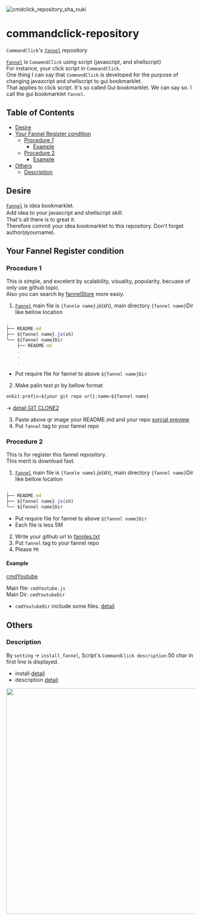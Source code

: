 ![cmdclick_repository_sha_nuki](https://user-images.githubusercontent.com/55217593/226264143-2da03394-0c9d-4d11-966d-09588a2c90d8.png)

# commandclick-repository
`CommandClick`'s [`fannel`](https://github.com/puutaro/CommandClick/blob/master/md/developer/glossary.md#fannel) repository

[`Fannel`](https://github.com/puutaro/CommandClick/blob/master/md/developer/glossary.md#fannel) is `ComamndClick` using script (javascript, and shellscript)  
For instance, your click script in `CommandClick`.   
One thing I can say that `CommandClick` is developed for the purpose of changing javaxcript and shellscript to gui bookmarklet.   
That applies to click script. It's so called Gui bookmarklet. We can say so. I call the gui bookmarklet `fannel`.




Table of Contents
-----------------

* [Desire](#desire)
* [Your Fannel Register condition](#your-fannel-register-condition)
  * [Procedure 1](#procedure-1)  
    * [Example](#example)
  * [Procedure 2](#procedure-2)  
    * [Example](#example)
* [Others](#others)
  * [Description](#description)


Desire
-----  

[`Fannel`](https://github.com/puutaro/CommandClick/blob/master/md/developer/glossary.md#fannel) is idea bookmarklet.   
Add idea to your javascript and shellscript skill.　   
That's all there is to great it.    
Therefore commit your idea bookmarklet to this repository. Don't forget author(`@`yourname).  


Your Fannel Register condition
-------------

### Procedure 1

This is simple, and excelent by scalability, visuality, popularity, becuase of only use github topic.  
Also you can search by [fannelStore](https://github.com/puutaro/fannelStore) more easiy.  
<!-- Finally, fannle install process integrate this. --> 


1. [`Fannel`](https://github.com/puutaro/CommandClick/blob/master/md/developer/glossary.md#fannel) main file is `{fannle name}`.js(sh), main directory  `{fannel name}`Dir like bellow location

```kt.js
.
├── README.md
├── ${fannel name}.js(sh)
└── ${fannel name}Dir
    ├── README.md
    .
    .
    .
```

- Put require file for fannel to above `${fannel name}Dir`

2. Make palin text pr by bellow format

```js.js
onGit:prefix=${your git repo url};name=${fannel name}
```
-> [detail GIT CLONE2](https://github.com/puutaro/CommandClick/blob/master/md/developer/qrcode/qrcode.md)

3. Paste above qr image your README.md and your repo [sorcial preview](https://docs.github.com/en/repositories/managing-your-repositorys-settings-and-features/customizing-your-repository/customizing-your-repositorys-social-media-preview)
4. Put `fannel` tag  to your fannel repo

### Procedure 2

This is for register this fannel repository.  
This merit is download fast.

1. [`Fannel`](https://github.com/puutaro/CommandClick/blob/master/md/developer/glossary.md#fannel) main file is `{fannle name}`.js(sh), main directory  `{fannel name}`Dir like bellow location

```kt.js
.
├── README.md
├── ${fannel name}.js(sh)
└── ${fannel name}Dir
```
- Put require file for fannel to above `${fannel name}Dir`
- Each file is less 5M  

2. Write your github url to [fannles.txt](https://github.com/puutaro/commandclick-repository/blob/master/manage/fannels/input_txt_list/repo_url_list.txt)
3. Put `fannel` tag  to your fannel repo
4. Please `PR`


#### Example

[cmdYoutube](https://github.com/puutaro/commandclick-repository/blob/master/fannel/cmdYoutuberDir/README.md)  

Main file: `cmdYoutube.js`   
Main Dir: `cmdYoutubeDir`  

- `cmdYoutubeDir` incliude some files. [detail](https://github.com/puutaro/commandclick-repository/tree/master/fannel)

Others
-------------

### Description

By `setting` -> `install_fannel`, Script's `CommandClick description` 50 char in first line is displayed.    
 - install [detail](https://github.com/puutaro/CommandClick/blob/master/README.md#install-fannel)  
 - description [detail](https://github.com/puutaro/CommandClick#description)  


<img src="https://github.com/puutaro/commandclick-repository/assets/55217593/6f62911e-772c-4c04-8375-0998d1353612" width="600">  


